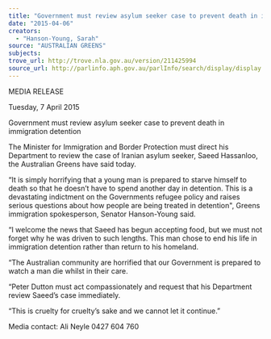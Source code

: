 ```yaml
---
title: "Government must review asylum seeker case to prevent death in immigration detention"
date: "2015-04-06"
creators:
  - "Hanson-Young, Sarah"
source: "AUSTRALIAN GREENS"
subjects:
trove_url: http://trove.nla.gov.au/version/211425994
source_url: http://parlinfo.aph.gov.au/parlInfo/search/display/display.w3p;query=Id%3A%22media/pressrel/3758946%22
---
```


 MEDIA RELEASE     

 Tuesday, 7 April 2015     

 Government must review asylum seeker case to prevent death in  immigration detention    

 The Minister for Immigration and Border Protection must direct his Department to review the case  of Iranian asylum seeker, Saeed Hassanloo, the Australian Greens have said today.    

 “It is simply horrifying that a young man is prepared to starve himself to death so that he doesn’t  have to spend another day in detention. This is a devastating indictment on the Governments  refugee policy and raises serious questions about how people are being treated in detention",  Greens immigration spokesperson, Senator Hanson-Young said.       

 “I welcome the news that Saeed has begun accepting food, but we must not forget why he was  driven to such lengths. This man chose to end his life in immigration detention rather than return to  his homeland.    

 “The Australian community are horrified that our Government is prepared to watch a man die whilst  in their care.      

 “Peter Dutton must act compassionately and request that his Department review Saeed’s case  immediately.    

 “This is cruelty for cruelty’s sake and we cannot let it continue.”    

 Media contact: Ali Neyle 0427 604 760   

